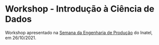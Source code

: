 # Workshop - Introdução à Ciência de Dados

Workshop apresentado na [Semana da Engenharia de Produção](inatel.br/semanadaproducao/) do Inatel, em 26/10/2021. 
